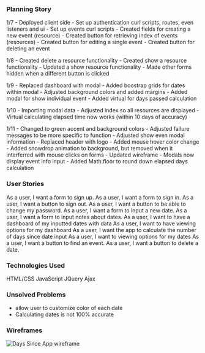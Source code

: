 ### Planning Story
1/7 - Deployed client side
    - Set up authentication curl scripts, routes, even listeners and ui
    - Set up events curl scripts
    - Created fields for creating a new event (resource)
    - Created button for retrieving index of events (resources)
    - Created button for editing a single event
    - Created button for deleting an event

1/8 - Created delete a resource functionality
    - Created show a resource functionality
    - Updated a show resource functionality
    - Made other forms hidden when a different button is clicked

1/9 - Replaced dashboard with modal
    - Added boostrap grids for dates within modal
    - Adjusted background colors and added margins
    - Added modal for show individual event
    - Added virtual for days passed calculation

1/10 - Importing modal data
     - Adjusted index so all resources are displayed
     - Virtual calculating elapsed time now works (within 10 days of accuracy)

1/11 - Changed to green accent and background colors
     - Adjusted failure messages to be more specific to function
     - Adjusted show even modal information
     - Replaced header with logo
     - Added mouse hover color change
     - Added snowdrop animation to background, but removed when it interferred
       with mouse clicks on forms
     - Updated wireframe
     - Modals now display event info input
     - Added Math.floor to round down elapsed days calculation

### User Stories
As a user, I want a form to sign up.
As a user, I want a form to sign in.
As a user, I want a button to sign out.
As a user, I want a button to be able to change my password.
As a user, I want a form to input a new date.
As a user, I want a form to input notes about dates.
As a user, I want to have a dashboard of my inputted dates with data
As a user, I want to have viewing options for my dashboard
As a user, I want the app to calculate the number of days since date input
As a user, I want to viewing options for my dates
As a user, I want a button to find an event.
As a user, I want a button to delete a date.

### Technologies Used
HTML/CSS
JavaScript
JQuery
Ajax

### Unsolved Problems
- allow user to customize color of each date
- Calculating dates is not 100% accurate

### Wireframes
![Days Since App wireframe](https://imgur.com/LPVI3II)
